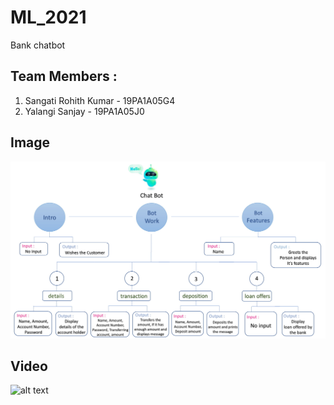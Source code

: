 # ML_2021
Bank chatbot
## Team Members :
1. Sangati Rohith Kumar - 19PA1A05G4
2. Yalangi Sanjay - 19PA1A05J0

## Image
![alt text](https://raw.githubusercontent.com/Sanjay-009/ML_2021/main/Chat%20Bot-1.jpg)

## Video
![alt text](https://youtu.be/qrumuCrOZz4)
